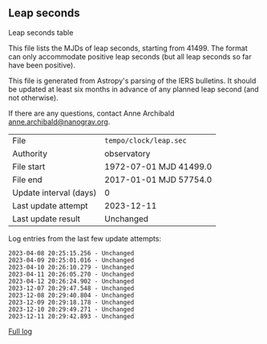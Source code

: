 
## Leap seconds

Leap seconds table

This file lists the MJDs of leap seconds, starting from 41499.
The format can only accommodate positive leap seconds (but all
leap seconds so far have been positive).

This file is generated from Astropy's parsing of the IERS
bulletins. It should be updated at least six months in advance
of any planned leap second (and not otherwise).

If there are any questions, contact Anne Archibald
<anne.archibald@nanograv.org>.

|     |     |
|:--- |:--- |
| File | `tempo/clock/leap.sec` |
| Authority | observatory |
| File start | 1972-07-01 MJD 41499.0 |
| File end | 2017-01-01 MJD 57754.0 |
| Update interval (days) | 0 |
| Last update attempt | 2023-12-11 |
| Last update result | Unchanged |

Log entries from the last few update attempts:
```
2023-04-08 20:25:15.256 - Unchanged
2023-04-09 20:25:01.016 - Unchanged
2023-04-10 20:26:10.279 - Unchanged
2023-04-11 20:26:05.270 - Unchanged
2023-04-12 20:26:24.902 - Unchanged
2023-12-07 20:29:47.548 - Unchanged
2023-12-08 20:29:40.804 - Unchanged
2023-12-09 20:29:18.178 - Unchanged
2023-12-10 20:29:49.271 - Unchanged
2023-12-11 20:29:42.893 - Unchanged
```
[Full log](https://raw.githubusercontent.com/ipta/pulsar-clock-corrections/main/log/tempo/clock/leap.sec.log)

